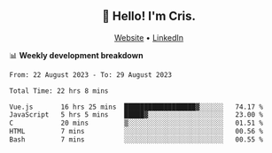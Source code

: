 
<h2 align="center">👋 Hello! I'm Cris.</h2>
<p align="center">
  <a href="https://www.criscunas.dev">Website</a> •
  <a href="https://www.linkedin.com/in/cristophercunas/">LinkedIn</a> 
</p>


📊 **Weekly development breakdown**
<!--START_SECTION:waka-->

```txt
From: 22 August 2023 - To: 29 August 2023

Total Time: 22 hrs 8 mins

Vue.js       16 hrs 25 mins  ██████████████████▓░░░░░░   74.17 %
JavaScript   5 hrs 5 mins    █████▓░░░░░░░░░░░░░░░░░░░   23.00 %
C            20 mins         ▒░░░░░░░░░░░░░░░░░░░░░░░░   01.51 %
HTML         7 mins          ░░░░░░░░░░░░░░░░░░░░░░░░░   00.56 %
Bash         7 mins          ░░░░░░░░░░░░░░░░░░░░░░░░░   00.55 %
```

<!--END_SECTION:waka-->
